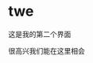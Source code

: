 # twe
<div style="
background-color:#f1f1f1
text-align:center
padding:40px
  <img src="https://p3.ssl.qhimgs1.com/sdr/400__/t0162ad73101ad48bf3.png" winth="100px" height="100px"
  <div style="
    max-width: 700px;
    margin: 50px auto;
    padding: 30px;
    line-height: 1.7;
    ">
    <p>这是我的第二个界面</p>
<p>很高兴我们能在这里相会</p>
</div>
